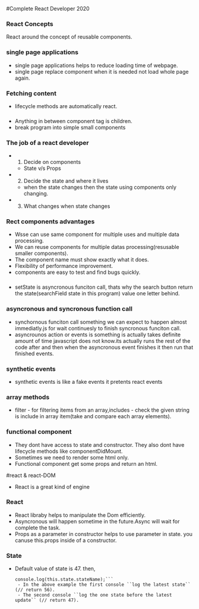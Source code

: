 #Complete React Developer 2020

### React Concepts

React around the concept of reusable components.

### single page applications

- single page applications helps to reduce loading time of webpage.
- single page replace component when it is needed not load whole page again.

### Fetching content

- lifecycle methods are automatically react.

###

- Anything in between component tag is children.
- break program into simple small components

### The job of a react developer

- 1. Decide on components
  - State v/s Props
- 2. Decide the state and where it lives
  - when the state changes then the state using components only changing.
- 3. What changes when state changes

### Rect components advantages

- Wsse can use same component for multiple uses and multiple data processing.
- We can reuse components for multiple datas processing(resusable smaller components).
- The component name must show exactly what it does.
- Flexibility of performance improvement.
- components are easy to test and find bugs quickly.

###

- setState is asyncronous funciton call, thats why the search button return the state(searchField state in this program) value one letter behind.

### asyncronous and syncronous function call

- synchornous funciton call something we can expect to happen almost immediatly.js for wait continuesly to finish syncronous funciton call.
- asyncrounos action or events is something is actually takes definite amount of time javascript does not know.its actually runs the rest of the code after and then when the asyncronous event finishes it then run that finished events.

### synthetic events

- synthetic events is like a fake events it pretents react events

### array methods

- filter - for filtering items from an array,includes - check the given string is include in array item(take and compare each array elements).

### functional component

- They dont have access to state and constructor. They also dont have lifecycle methods like componentDidMount.
- Sometimes we need to render some html only.
- Functional component get some props and return an html.

#react & react-DOM
- React is a great kind of engine

### React
- React libraby helps to manipulate the Dom efficiently.
- Asyncronous will happen sometime in the future.Async will wait for complete the task.
- Props as a parameter in constructor helps to use parameter in state. you canuse this.props inside of a constructor.

### State
- Default value of state is 47. then,
    ```this.setState({stateName:56},()=>console.log(this.state.stateName));
    console.log(this.state.stateName);```
     - In the above example the first console ``log the latest state`` (// return 56).
     - The second console ``log the one state before the latest update`` (// return 47).
